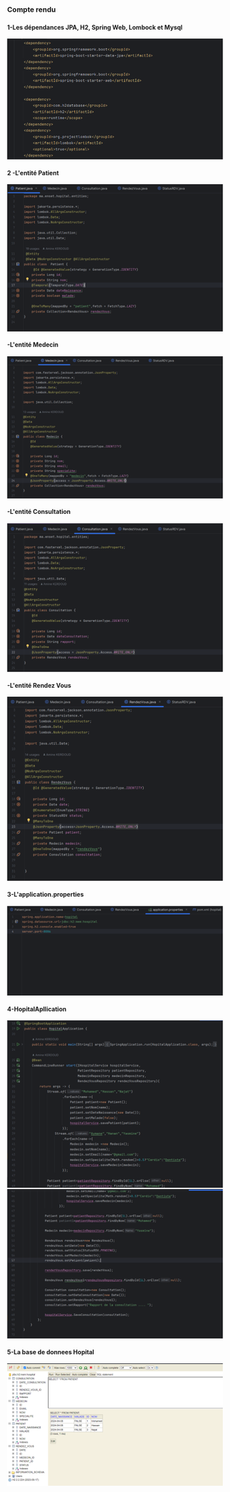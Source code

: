 <h3>Compte rendu<h3>

<h4>1-Les dépendances JPA, H2, Spring Web, Lombock et Mysql</h4>
<img src="Captures/Dependences.png" alt="">

<h4>2 -L'entité Patient</h4>
<img src="Captures/EntitePatient.png" alt="">

<h4>-L'entité Medecin</h4>
<img src="Captures/EntiteMedecin.png" alt="">

<h4>-L'entité Consultation</h4>
<img src="Captures/EntiteConsultation.png" alt="">

<h4>-L'entité Rendez Vous</h4>
<img src="Captures/EntiteRDV.png" alt="">

<h4>3-L'application.properties </h4>
<img src="Captures/ApplicationProp.png" alt="">


<h4>4-HopitalApllication</h4>
<img src="Captures/HopitalApp.png" alt="">
<img src="Captures/HopitalApp2.png" alt="">

<h4>5-La base de donnees Hopital </h4>
<img src="Captures/Execution.png" alt="">
